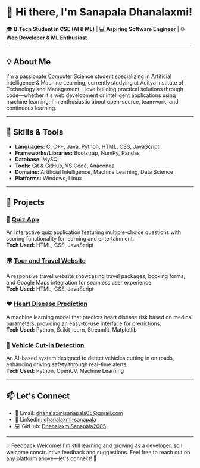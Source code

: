 # 👋 Hi there, I'm Sanapala Dhanalaxmi!

🎓 **B.Tech Student in CSE (AI & ML)** | 💻 **Aspiring Software Engineer** | 🌐 **Web Developer & ML Enthusiast**

---

## 💡 About Me

I'm a passionate Computer Science student specializing in Artificial Intelligence & Machine Learning, currently studying at Aditya Institute of Technology and Management. I love building practical solutions through code—whether it's web development or intelligent applications using machine learning. I'm enthusiastic about open-source, teamwork, and continuous learning.

---

## 🔧 Skills & Tools

- **Languages:** C, C++, Java, Python, HTML, CSS, JavaScript  
- **Frameworks/Libraries:** Bootstrap, NumPy, Pandas  
- **Database:** MySQL  
- **Tools:** Git & GitHub, VS Code, Anaconda  
- **Domains:** Artificial Intelligence, Machine Learning, Data Science  
- **Platforms:** Windows, Linux

---

## 🚀 Projects

### 📝 [Quiz App](https://github.com/DhanalaxmiSanapala2005/Quiz-App)  
An interactive quiz application featuring multiple-choice questions with scoring functionality for learning and entertainment.  
**Tech Used:** HTML, CSS, JavaScript

### 🌍 [Tour and Travel Website](https://github.com/DhanalaxmiSanapala2005/Tour-and-travel-website)  
A responsive travel website showcasing travel packages, booking forms, and Google Maps integration for seamless user experience.  
**Tech Used:** HTML, CSS, JavaScript

### ❤️ [Heart Disease Prediction](https://github.com/DhanalaxmiSanapala2005/Heart-Disease-Prediction)  
A machine learning model that predicts heart disease risk based on medical parameters, providing an easy-to-use interface for predictions.  
**Tech Used:** Python, Scikit-learn, Streamlit, Matplotlib

### 🚗 [Vehicle Cut-in Detection](https://github.com/DhanalaxmiSanapala2005/Vehicle-Cut-in-Detection)  
An AI-based system designed to detect vehicles cutting in on roads, enhancing driving safety through real-time alerts.  
**Tech Used:** Python, OpenCV, Machine Learning

---

## 📫 Let's Connect

- 📧 Email: [dhanalaxmisanapala05@gmail.com](mailto:dhanalaxmisanapala05@gmail.com)  
- 🔗 LinkedIn: [dhanalaxmi-sanapala](https://www.linkedin.com/in/dhanalaxmi-sanapala-2877b9315)  
- 💻 GitHub: [DhanalaxmiSanapala2005](https://github.com/DhanalaxmiSanapala2005)

---
💡 Feedback Welcome!
I'm still learning and growing as a developer, so I welcome constructive feedback and suggestions. Feel free to reach out on any platform above—let's connect! 🚀
